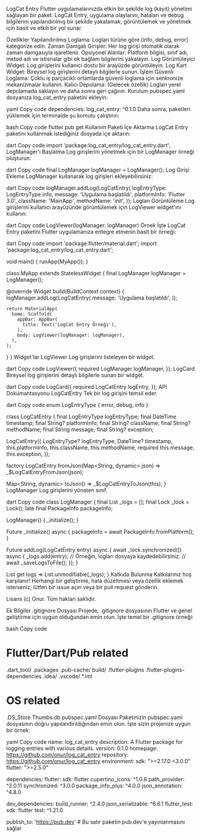 LogCat Entry
Flutter uygulamalarınızda etkin bir şekilde log (kayıt) yönetimi sağlayan bir paket. LogCat Entry, uygulama olaylarını, hataları ve debug bilgilerini yapılandırılmış bir şekilde yakalamak, görüntülemek ve yönetmek için basit ve etkili bir yol sunar.

Özellikler
Yapılandırılmış Loglama: Logları türüne göre (info, debug, error) kategorize edin.
Zaman Damgalı Girişler: Her log girişi otomatik olarak zaman damgasıyla işaretlenir.
Opsiyonel Alanlar: Platform bilgisi, sınıf adı, metod adı ve istisnalar gibi ek bağlam bilgilerini yakalayın.
Log Görüntüleyici Widget: Log girişlerini kullanıcı dostu bir arayüzde görüntüleyin.
Log Kart Widget: Bireysel log girişlerini detaylı bilgilerle sunun.
İşlem Güvenli Loglama: Çoklu iş parçacıklı ortamlarda güvenli loglama için senkronize mekanizmalar kullanın.
Kalıcı Depolama: (Gelecek özellik) Logları yerel depolamada saklayın ve daha sonra geri çağırın.
Kurulum
pubspec.yaml dosyanıza log_cat_entry paketini ekleyin:

yaml
Copy code
dependencies:
  log_cat_entry: ^0.1.0
Daha sonra, paketleri yüklemek için terminalde şu komutu çalıştırın:

bash
Copy code
flutter pub get
Kullanım
Paketi İçe Aktarma
LogCat Entry paketini kullanmak istediğiniz dosyada içe aktarın:

dart
Copy code
import 'package:log_cat_entry/log_cat_entry.dart';
LogManager'ı Başlatma
Log girişlerini yönetmek için bir LogManager örneği oluşturun:

dart
Copy code
final LogManager logManager = LogManager();
Log Girişi Ekleme
LogManager kullanarak log girişleri ekleyebilirsiniz:

dart
Copy code
logManager.addLog(LogCatEntry(
  logEntryType: LogEntryType.info,
  message: 'Uygulama başlatıldı',
  platformInfo: 'Flutter 3.0',
  className: 'MainApp',
  methodName: 'init',
));
Logları Görüntüleme
Log girişlerini kullanıcı arayüzünde görüntülemek için LogViewer widget'ını kullanın:

dart
Copy code
LogViewer(logManager: logManager)
Örnek
İşte LogCat Entry paketini Flutter uygulamanıza entegre etmenin basit bir örneği:

dart
Copy code
import 'package:flutter/material.dart';
import 'package:log_cat_entry/log_cat_entry.dart';

void main() {
  runApp(MyApp());
}

class MyApp extends StatelessWidget {
  final LogManager logManager = LogManager();

  @override
  Widget build(BuildContext context) {
    logManager.addLog(LogCatEntry(
      message: 'Uygulama başlatıldı',
    ));

    return MaterialApp(
      home: Scaffold(
        appBar: AppBar(
          title: Text('LogCat Entry Örneği'),
        ),
        body: LogViewer(logManager: logManager),
      ),
    );
  }
}
Widget'lar
LogViewer
Log girişlerini listeleyen bir widget.

dart
Copy code
LogViewer({
  required LogManager logManager,
});
LogCard
Bireysel log girişlerini detaylı bilgilerle sunan bir widget.

dart
Copy code
LogCard({
  required LogCatEntry logEntry,
});
API Dokümantasyonu
LogCatEntry
Tek bir log girişini temsil eder.

dart
Copy code
enum LogEntryType { error, debug, info }

class LogCatEntry {
  final LogEntryType logEntryType;
  final DateTime timestamp;
  final String? platformInfo;
  final String? className;
  final String? methodName;
  final String message;
  final String? exception;

  LogCatEntry({
    LogEntryType? logEntryType,
    DateTime? timestamp,
    this.platformInfo,
    this.className,
    this.methodName,
    required this.message,
    this.exception,
  });
  
  factory LogCatEntry.fromJson(Map<String, dynamic> json) =>
      _$LogCatEntryFromJson(json);
  
  Map<String, dynamic> toJson() => _$LogCatEntryToJson(this);
}
LogManager
Log girişlerini yöneten sınıf.

dart
Copy code
class LogManager {
  final List<LogCatEntry> _logs = [];
  final Lock _lock = Lock();
  late final PackageInfo packageInfo;

  LogManager() {
    _initialize();
  }

  Future<void> _initialize() async {
    packageInfo = await PackageInfo.fromPlatform();
  }

  Future<void> addLog(LogCatEntry entry) async {
    await _lock.synchronized(() async {
      _logs.add(entry);
      // Örneğin, logları dosyaya kaydedebilirsiniz.
      // await _saveLogsToFile();
    });
  }

  List<LogCatEntry> get logs => List.unmodifiable(_logs);
}
Katkıda Bulunma
Katkılarınız hoş karşılanır! Herhangi bir geliştirme, hata düzeltmesi veya özellik eklemek isterseniz, lütfen bir issue açın veya bir pull request gönderin.

Lisans
(c) Onur. Tüm hakları saklıdır.

Ek Bilgiler
.gitignore Dosyası
Projede, .gitignore dosyasının Flutter ve genel geliştirme için uygun olduğundan emin olun. İşte temel bir .gitignore örneği:

bash
Copy code
# Flutter/Dart/Pub related
.dart_tool/
.packages
.pub-cache/
build/
.flutter-plugins
.flutter-plugins-dependencies
.idea/
.vscode/
*.iml

# OS related
.DS_Store
Thumbs.db
pubspec.yaml Dosyası
Paketinizin pubspec.yaml dosyasının doğru yapılandırıldığından emin olun. İşte sizin projenize uygun bir örnek:

yaml
Copy code
name: log_cat_entry
description: A Flutter package for logging entries with various details.
version: 0.1.0
homepage: https://github.com/onur/log_cat_entry
repository: https://github.com/onur/log_cat_entry
environment:
  sdk: ">=2.17.0 <3.0.0"
  flutter: ">=2.5.0"

dependencies:
  flutter:
    sdk: flutter
  cupertino_icons: ^1.0.8
  path_provider: ^2.0.11
  synchronized: ^3.0.0
  package_info_plus: ^4.0.0
  json_annotation: ^4.8.0

dev_dependencies:
  build_runner: ^2.4.0
  json_serializable: ^6.6.1
  flutter_test:
    sdk: flutter
  test: ^1.21.0

publish_to: 'https://pub.dev' # Bu satır paketin pub.dev'e yayınlanmasını sağlar
